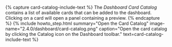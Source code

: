 {% capture card-catalog-include-text %}
 The <i>Dashboard Card Catalog</i> contains a list of available cards that can be added to the dashboard. Clicking on a card will open a panel containing a preview.
{% endcapture %}
{% include howto_step.html
  summary="Open the Card Catalog"
  image-name="2.4.0/dashboard/card-catalog.png"
  caption="Open the card catalog by clicking the Catalog icon on the Dashboard toolbar."
  text=card-catalog-include-text
%}
